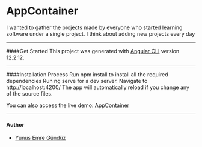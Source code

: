 # AppContainer
I wanted to gather the projects made by everyone who started learning software under a single project. I think about adding new projects every day<hr>
####Get Started
This project was generated with [Angular CLI](https://github.com/angular/angular-cli) version 12.2.12.<hr>

####Installation Process
Run npm install to install all the required dependencies
Run ng serve for a dev server. Navigate to http://localhost:4200/
The app will automatically reload if you change any of the source files.

You can also access the live demo:  <a href="https://app-container.netlify.app" target="_blank">AppContainer</a><hr>
#### Author
- [Yunus Emre Gündüz](https://github.com/yemregunduz)

